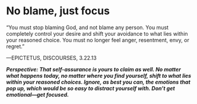 # No blame, just focus

“You must stop blaming God, and not blame any person. You must completely control your desire and shift your avoidance to what lies within your reasoned choice. You must no longer feel anger, resentment, envy, or regret.”

—EPICTETUS, DISCOURSES, 3.22.13

***Perspective: That self-assurance is yours to claim as well. No matter what happens today, no matter where you find yourself, shift to what lies within your reasoned choices. Ignore, as best you can, the emotions that pop up, which would be so easy to distract yourself with. Don’t get emotional—get focused.***